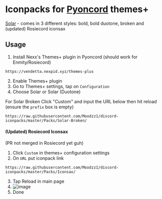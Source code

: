 # Iconpacks for [Pyoncord](https://github.com/pyoncord) themes+
[Solar](https://www.figma.com/community/file/1166831539721848736) - comes in 3 different styles: bold, bold duotone, broken and (updated) Rosiecord iconsax
## Usage

1. Install Nexx's Themes+ plugin in Pyoncord (should work for Enmity/Rosiecord)
```
https://vendetta.nexpid.xyz/themes-plus
```
2. Enable Themes+ plugin
3. Go to Themes+ settings, tap on `Configuration`
4. Choose Solar or Solar (Duotone)

For Solar Broken Click "Custom" and input the URL below then hit reload (ensure the `prefix` box is empty)
```
https://raw.githubusercontent.com/Moodzz1/discord-iconpacks/master/Packs/Solar-Broken/
```

#### (Updated) Rosiecord Iconsax 
(PR not merged in Rosiecord yet guh)

1. Click `Custom` in themes+ configuration settings
2. On `URL` put iconpack link
```
https://raw.githubusercontent.com/Moodzz1/discord-iconpacks/master/Packs/Iconsax/
```
3. Tap Reload in main page
4. ![image](https://github.com/Moodzz1/discord-iconpacks/assets/88912716/2a8df743-39a2-4240-ac98-f4692c387ab2)
5. Done
